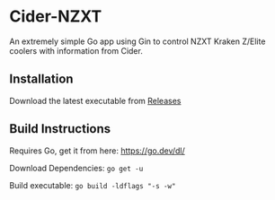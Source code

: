 # Cider-NZXT
An extremely simple Go app using Gin to control NZXT Kraken Z/Elite coolers with information from Cider.

## Installation
Download the latest executable from [Releases](https://github.com/ciderapp/Cider-NZXT/releases/latest)

## Build Instructions
Requires Go, get it from here: https://go.dev/dl/

Download Dependencies:
`go get -u`

Build executable:
`go build -ldflags "-s -w"`
